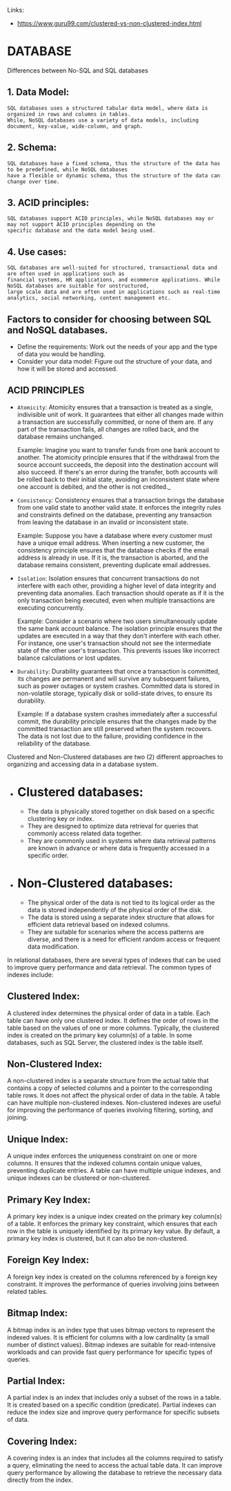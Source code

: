 Links:
- https://www.guru99.com/clustered-vs-non-clustered-index.html

# DATABASE

Differences between No-SQL and SQL databases
## 1. Data Model:
    SQL databases uses a structured tabular data model, where data is organized in rows and columns in tables.
    While, NoSQL databases use a variety of data models, including document, key-value, wide-column, and graph.

## 2. Schema:
    SQL databases have a fixed schema, thus the structure of the data has to be predefined, while NoSQL databases
    have a flexible or dynamic schema, thus the structure of the data can change over time.

## 3. ACID principles:
    SQL databases support ACID principles, while NoSQL databases may or may not support ACID principles depending on the
    specific database and the data model being used.
## 4. Use cases:
    SQL databases are well-suited for structured, transactional data and are often used in applications such as
    financial systems, HR applications, and ecommerce applications. While NoSQL databases are suitable for unstructured,
    large scale data and are often used in applications such as real-time analytics, social networking, content management etc.


## Factors to consider for choosing between SQL and NoSQL databases.
- Define the requirements: Work out the needs of your app and the type of data you would be handling.
- Consider your data model: Figure out the structure of your data, and how it will be stored and accessed.

## ACID PRINCIPLES
- `Atomicity`: Atomicity ensures that a transaction is treated as a single, indivisible unit of work. It guarantees that either all changes made within a transaction are successfully committed, or none of them are. If any part of the transaction fails, all changes are rolled back, and the database remains unchanged.
    
    Example: Imagine you want to transfer funds from one bank account to another. The atomicity principle ensures that if the withdrawal from the source account succeeds, the deposit into the destination account will also succeed. If there's an error during the transfer, both accounts will be rolled back to their initial state, avoiding an inconsistent state where one account is debited, and the other is not credited._

- `Consistency`: Consistency ensures that a transaction brings the database from one valid state to another valid state. It enforces the integrity rules and constraints defined on the database, preventing any transaction from leaving the database in an invalid or inconsistent state.

    Example: Suppose you have a database where every customer must have a unique email address. When inserting a new customer, the consistency principle ensures that the database checks if the email address is already in use. If it is, the transaction is aborted, and the database remains consistent, preventing duplicate email addresses.

- `Isolation`: Isolation ensures that concurrent transactions do not interfere with each other, providing a higher level of data integrity and preventing data anomalies. Each transaction should operate as if it is the only transaction being executed, even when multiple transactions are executing concurrently.

    Example: Consider a scenario where two users simultaneously update the same bank account balance. The isolation principle ensures that the updates are executed in a way that they don't interfere with each other. For instance, one user's transaction should not see the intermediate state of the other user's transaction. This prevents issues like incorrect balance calculations or lost updates.

- `Durability`: Durability guarantees that once a transaction is committed, its changes are permanent and will survive any subsequent failures, such as power outages or system crashes. Committed data is stored in non-volatile storage, typically disk or solid-state drives, to ensure its durability.

    Example: If a database system crashes immediately after a successful commit, the durability principle ensures that the changes made by the committed transaction are still preserved when the system recovers. The data is not lost due to the failure, providing confidence in the reliability of the database.


Clustered and Non-Clustered databases are two (2) different approaches to organizing and accessing data in a database system.
- # Clustered databases: 
  - The data is physically stored together on disk based on a specific clustering key or index. 
  - They are designed to optimize data retrieval for queries that commonly access related data together.
  - They are commonly used in systems where data retrieval patterns are known in advance or where data is frequently accessed in a specific order.
- # Non-Clustered databases:
  - The physical order of the data is not tied to its logical order as the data is stored independently of the physical order of the disk.
  - The data is stored using a separate index structure that allows for efficient data retrieval based on indexed columns.
  - They are suitable for scenarios where the access patterns are diverse, and there is a need for efficient random access or frequent data modification.

In relational databases, there are several types of indexes that can be used to improve query performance and data retrieval. The common types of indexes include:

## Clustered Index: 
A clustered index determines the physical order of data in a table. Each table can have only one clustered index. It defines the order of rows in the table based on the values of one or more columns. Typically, the clustered index is created on the primary key column(s) of a table. In some databases, such as SQL Server, the clustered index is the table itself.

## Non-Clustered Index: 
A non-clustered index is a separate structure from the actual table that contains a copy of selected columns and a pointer to the corresponding table rows. It does not affect the physical order of data in the table. A table can have multiple non-clustered indexes. Non-clustered indexes are useful for improving the performance of queries involving filtering, sorting, and joining.

## Unique Index: 
A unique index enforces the uniqueness constraint on one or more columns. It ensures that the indexed columns contain unique values, preventing duplicate entries. A table can have multiple unique indexes, and unique indexes can be clustered or non-clustered.

## Primary Key Index: 
A primary key index is a unique index created on the primary key column(s) of a table. It enforces the primary key constraint, which ensures that each row in the table is uniquely identified by its primary key value. By default, a primary key index is clustered, but it can also be non-clustered.

## Foreign Key Index: 
A foreign key index is created on the columns referenced by a foreign key constraint. It improves the performance of queries involving joins between related tables.

## Bitmap Index: 
A bitmap index is an index type that uses bitmap vectors to represent the indexed values. It is efficient for columns with a low cardinality (a small number of distinct values). Bitmap indexes are suitable for read-intensive workloads and can provide fast query performance for specific types of queries.

## Partial Index: 
A partial index is an index that includes only a subset of the rows in a table. It is created based on a specific condition (predicate). Partial indexes can reduce the index size and improve query performance for specific subsets of data.

## Covering Index: 
A covering index is an index that includes all the columns required to satisfy a query, eliminating the need to access the actual table data. It can improve query performance by allowing the database to retrieve the necessary data directly from the index.